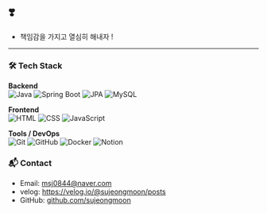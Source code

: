 ## ❣️ 
* 책임감을 가지고 열심히 해내자 !
---

### 🛠 Tech Stack

**Backend**  
![Java](https://img.shields.io/badge/Java-007396?style=flat&logo=java&logoColor=white)
![Spring Boot](https://img.shields.io/badge/Spring_Boot-6DB33F?style=flat&logo=spring-boot&logoColor=white)
![JPA](https://img.shields.io/badge/JPA-59666C?style=flat)
![MySQL](https://img.shields.io/badge/MySQL-4479A1?style=flat&logo=mysql&logoColor=white)

**Frontend**  
![HTML](https://img.shields.io/badge/HTML5-E34F26?style=flat&logo=html5&logoColor=white)
![CSS](https://img.shields.io/badge/CSS3-1572B6?style=flat&logo=css3&logoColor=white)
![JavaScript](https://img.shields.io/badge/JavaScript-F7DF1E?style=flat&logo=javascript&logoColor=black)

**Tools / DevOps**  
![Git](https://img.shields.io/badge/Git-F05032?style=flat&logo=git&logoColor=white)
![GitHub](https://img.shields.io/badge/GitHub-181717?style=flat&logo=github&logoColor=white)
![Docker](https://img.shields.io/badge/Docker-2496ED?style=flat&logo=docker&logoColor=white)
![Notion](https://img.shields.io/badge/Notion-000000?style=flat&logo=notion&logoColor=white)
### 📬 Contact

- Email: msj0844@naver.com
- velog: https://velog.io/@sujeongmoon/posts
- GitHub: [github.com/sujeongmoon](https://github.com/sujeongmoon)
